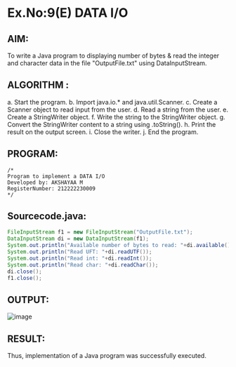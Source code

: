 # Ex.No:9(E) DATA I/O

## AIM:
To write a Java program to displaying number of bytes & read the integer and character data in the  file "OutputFile.txt" using DataInputStream.
## ALGORITHM :

a.	Start the program.
b.	Import java.io.* and java.util.Scanner.
c.	Create a Scanner object to read input from the user.
d.	Read a string from the user.
e.	Create a StringWriter object.
f.	Write the string to the StringWriter object.
g.	Convert the StringWriter content to a string using .toString().
h.	Print the result on the output screen.
i.	Close the writer.
j.	End the program.


## PROGRAM:
 ```
/*
Program to implement a DATA I/O
Developed by: AKSHAYAA M
RegisterNumber: 212222230009
*/
```

## Sourcecode.java:
```java
FileInputStream f1 = new FileInputStream("OutputFile.txt");
DataInputStream di = new DataInputStream(f1);
System.out.println("Available number of bytes to read: "+di.available());
System.out.println("Read UFT: "+di.readUTF());
System.out.println("Read int: "+di.readInt());
System.out.println("Read char: "+di.readChar());
di.close();
f1.close();
```

## OUTPUT:

![image](https://github.com/user-attachments/assets/d79bdfad-cf0f-455b-a4db-5fcd18d7777c)


## RESULT:
Thus, implementation of  a Java program was successfully executed.

